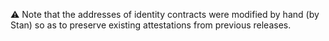 ⚠️ Note that the addresses of identity contracts were modified by hand (by Stan) so as to preserve existing attestations from previous releases.
